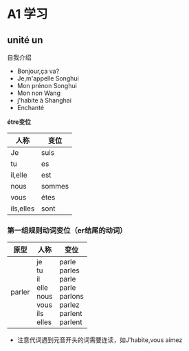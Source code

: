 <head>
  <script src="https://cdn.mathjax.org/mathjax/latest/MathJax.js?config=TeX-AMS-MML_HTMLorMML" type="text/javascript"></script>
  <script type="text/x-mathjax-config">
    MathJax.Hub.Config({
      tex2jax: {
      skipTags: ['script', 'noscript', 'style', 'textarea', 'pre'],
      inlineMath: [['$','$']]
      }
    });
  </script>
</head>

# A1 学习

## unité un

自我介绍
- Bonjour,ça va?
- Je,m'appelle Songhui
- Mon prénon Songhui
- Mon non Wang
- j'habite à Shanghai
- Enchanté

**étre变位**

人称|变位
---|---
Je|suis
tu|es
il,elle|est
nous|sommes
vous|étes
ils,elles|sont

### 第一组规则动词变位（er结尾的动词）

原型|人称|变位
---|---|---
parler|je<br>tu<br>il<br>elle<br>nous<br>vous<br>ils<br>elles|parle<br>parles<br>parle<br>parle<br>parlons<br>parlez<br>parlent<br>parlent

* 注意代词遇到元音开头的词需要连读，如J'habite,vous aimez